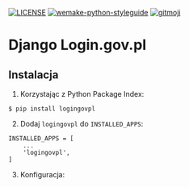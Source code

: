 [![LICENSE](https://img.shields.io/pypi/l/version_control.svg?style=flat-square)](https://raw.githubusercontent.com/kuter/django-version-control/master/LICENSE)
[![wemake-python-styleguide](https://img.shields.io/badge/style-wemake-000000.svg?style=flat-square)](https://github.com/wemake-services/wemake-python-styleguide)
[![gitmoji](https://img.shields.io/badge/gitmoji-%20😜%20😍-FFDD67.svg?style=flat-square)](https://gitmoji.carloscuesta.me)


# Django Login.gov.pl


## Instalacja

1. Korzystając z Python Package Index:

```
$ pip install logingovpl
```

2. Dodaj `logingovpl` do `INSTALLED_APPS`:

```
INSTALLED_APPS = [
    ...
    'logingovpl',
]
```

3. Konfiguracja:
